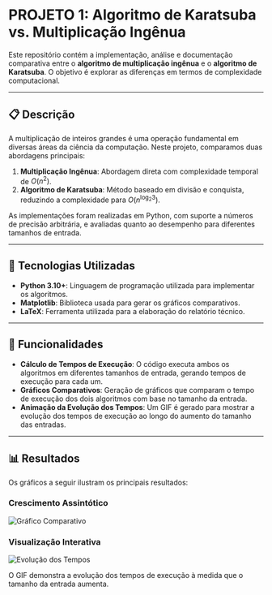 # PROJETO 1: Algoritmo de Karatsuba vs. Multiplicação Ingênua

Este repositório contém a implementação, análise e documentação comparativa entre o **algoritmo de multiplicação ingênua** e o **algoritmo de Karatsuba**. O objetivo é explorar as diferenças em termos de complexidade computacional.

---

## 📋 Descrição

A multiplicação de inteiros grandes é uma operação fundamental em diversas áreas da ciência da computação. Neste projeto, comparamos duas abordagens principais:

1. **Multiplicação Ingênua**: Abordagem direta com complexidade temporal de $O(n^2)$.
2. **Algoritmo de Karatsuba**: Método baseado em divisão e conquista, reduzindo a complexidade para $O(n^{\log_2 3})$.

As implementações foram realizadas em Python, com suporte a números de precisão arbitrária, e avaliadas quanto ao desempenho para diferentes tamanhos de entrada.

---

## 🚀 Tecnologias Utilizadas

- **Python 3.10+**: Linguagem de programação utilizada para implementar os algoritmos.
- **Matplotlib**: Biblioteca usada para gerar os gráficos comparativos.
- **LaTeX**: Ferramenta utilizada para a elaboração do relatório técnico.

---

## 📁 Funcionalidades

- **Cálculo de Tempos de Execução**: O código executa ambos os algoritmos em diferentes tamanhos de entrada, gerando tempos de execução para cada um.
- **Gráficos Comparativos**: Geração de gráficos que comparam o tempo de execução dos dois algoritmos com base no tamanho da entrada.
- **Animação da Evolução dos Tempos**: Um GIF é gerado para mostrar a evolução dos tempos de execução ao longo do aumento do tamanho das entradas.


---

## 📊 Resultados

Os gráficos a seguir ilustram os principais resultados:

### Crescimento Assintótico

![Gráfico Comparativo](report/comparacao_algoritmos.png)

### Visualização Interativa

![Evolução dos Tempos](report/evolucao_tempos.gif)

O GIF demonstra a evolução dos tempos de execução à medida que o tamanho da entrada aumenta.
